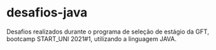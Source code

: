# desafios-java
Desafios realizados durante o programa de seleção de estágio da GFT, bootcamp START_UNI 2021#1, utilizando a linguagem JAVA.